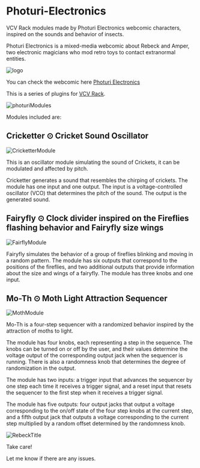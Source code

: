 # Photuri-Electronics
VCV Rack modules made by Photuri Electronics webcomic characters, inspired on the sounds and behavior of insects.

Photuri Electronics is a mixed-media webcomic about Rebeck and Amper, two electronic magicians who mod retro toys to contact extranormal entities.

![logo](https://user-images.githubusercontent.com/98064124/223210220-0025026c-c05b-406b-8250-57b3198a051c.png)

You can check the webcomic here
[Photuri Electronics](https://photuricomix.com/)

This is a series of plugins for [VCV Rack](https://vcvrack.com/).

![photuriModules](https://user-images.githubusercontent.com/98064124/223202253-1c7ad2ec-3829-44e4-a708-37f1fc0116a0.png)


Modules included are:

## Cricketter ⊙ Cricket Sound Oscillator

![CricketterModule](https://user-images.githubusercontent.com/98064124/223203711-af2d1026-30f2-4695-a99f-b4ce75ee8ea6.png)

This is an oscillator module simulating the sound of Crickets, it can be modulated and affected by pitch.

Cricketter generates a sound that resembles the chirping of crickets. The module has one input and one output. The input is a voltage-controlled oscillator (VCO) that determines the pitch of the sound. The output is the generated sound.

## Fairyfly ⊙ Clock divider inspired on the Fireflies flashing behavior and Fairyfly size wings

![FairflyModule](https://user-images.githubusercontent.com/98064124/223208253-8a054f54-f7fb-44ca-a5a3-b4d187669f15.png)

Fairyfly simulates the behavior of a group of fireflies blinking and moving in a random pattern. The module has six outputs that correspond to the positions of the fireflies, and two additional outputs that provide information about the size and wings of a fairyfly. The module has three knobs and one input.

## Mo-Th ⊙ Moth Light Attraction Sequencer

![MothModule](https://user-images.githubusercontent.com/98064124/223209027-80a3314b-a90c-4409-968c-1388f82ebc31.png)

Mo-Th is a four-step sequencer with a randomized behavior inspired by the attraction of moths to light.

The module has four knobs, each representing a step in the sequence. The knobs can be turned on or off by the user, and their values determine the voltage output of the corresponding output jack when the sequencer is running. There is also a randomness knob that determines the degree of randomization in the output.

The module has two inputs: a trigger input that advances the sequencer by one step each time it receives a trigger signal, and a reset input that resets the sequencer to the first step when it receives a trigger signal.

The module has five outputs: four output jacks that output a voltage corresponding to the on/off state of the four step knobs at the current step, and a fifth output jack that outputs a voltage corresponding to the current step multiplied by a random offset determined by the randomness knob.


![RebeckTitle](https://user-images.githubusercontent.com/98064124/223210492-74d16e91-89a9-4189-88c5-c24472ec2112.png)

Take care!

Let me know if there are any issues.

